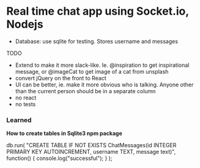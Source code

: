 # Real time chat app using Socket.io, Nodejs

- Database: use sqlite for testing. Stores username and messages

TODO
- Extend to make it more slack-like. Ie. @inspiration to get inspirational message, or @imageCat to get image of a cat from unsplash
- convert jQuery on the front to React
- UI can be better, ie. make it more obvious who is talking. Anyone other than the current person should be in a separate column
- no react
- no tests

### Learned

**How to create tables in Sqlite3 npm package**

db.run(
  "CREATE TABLE IF NOT EXISTS ChatMessages(id INTEGER PRIMARY KEY AUTOINCREMENT, username TEXT, message text)",
  function() {
    console.log("successful");
  }
);

